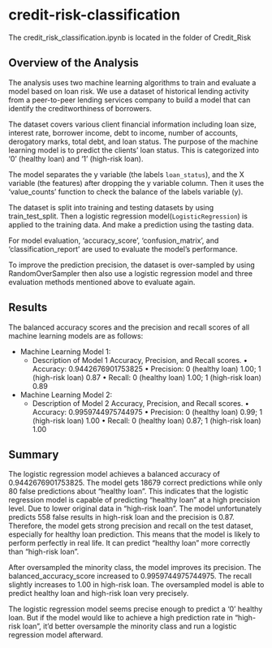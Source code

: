 # credit-risk-classification
The credit_risk_classification.ipynb is located in the folder of Credit_Risk

## Overview of the Analysis

The analysis uses two machine learning algorithms to train and evaluate a model based on loan risk. We use a dataset of historical lending activity from a peer-to-peer lending services company to build a model that can identify the creditworthiness of borrowers.

The dataset covers various client financial information including loan size, interest rate, borrower income, debt to income, number of accounts, derogatory marks, total debt, and loan status. The purpose of the machine learning model is to predict the clients’ loan status. This is categorized into ‘0’ (healthy loan) and ‘1’ (high-risk loan).

The model separates the y variable (the labels `loan_status`), and the X variable (the features) after dropping the y variable column. Then it uses the ‘value_counts’ function to check the balance of the labels variable (y). 

The dataset is split into training and testing datasets by using train_test_split. Then a logistic regression model(`LogisticRegression`) is applied to the training data. And make a prediction using the tasting data.

For model evaluation, ‘accuracy_score’, ‘confusion_matrix’, and ‘classification_report’ are used to evaluate the model’s performance.

To improve the prediction precision, the dataset is over-sampled by using RandomOverSampler then also use a logistic regression model and three evaluation methods mentioned above to evaluate again.

## Results

The balanced accuracy scores and the precision and recall scores of all machine learning models are as follows:

* Machine Learning Model 1:
  * Description of Model 1 Accuracy, Precision, and Recall scores.
•	Accuracy: 0.9442676901753825
•	Precision: 0 (healthy loan) 1.00; 1 (high-risk loan) 0.87
•	Recall: 0 (healthy loan) 1.00; 1 (high-risk loan) 0.89
* Machine Learning Model 2:
  * Description of Model 2 Accuracy, Precision, and Recall scores.
•	Accuracy: 0.9959744975744975
•	Precision: 0 (healthy loan) 0.99; 1 (high-risk loan) 1.00
•	Recall: 0 (healthy loan) 0.87; 1 (high-risk loan) 1.00

## Summary

The logistic regression model achieves a balanced accuracy of 0.9442676901753825. The model gets 18679 correct predictions while only 80 false predictions about “healthy loan”. This indicates that the logistic regression model is capable of predicting “healthy loan” at a high precision level. Due to lower original data in “high-risk loan”. The model unfortunately predicts 558 false results in high-risk loan and the precision is 0.87. Therefore, the model gets strong precision and recall on the test dataset, especially for healthy loan prediction. This means that the model is likely to perform perfectly in real life. It can predict “healthy loan” more correctly than “high-risk loan”.

After oversampled the minority class, the model improves its precision. The balanced_accuracy_score increased to 0.9959744975744975. The recall slightly increases to 1.00 in high-risk loan. The oversampled model is able to predict healthy loan and high-risk loan very precisely.

The logistic regression model seems precise enough to predict a ‘0’ healthy loan. But if the model would like to achieve a high prediction rate in “high-risk loan”, it’d better oversample the minority class and run a logistic regression model afterward. 

